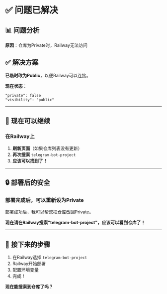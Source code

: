 # ✅ 问题已解决

## 📊 问题分析

**原因**：仓库为Private时，Railway无法访问

## ✅ 解决方案

**已临时改为Public**，以便Railway可以连接。

**现在状态**：
```
"private": false
"visibility": "public"
```

---

## 🚀 现在可以继续

### 在Railway上

1. **刷新页面**（如果仓库列表没有更新）
2. **再次搜索** `telegram-bot-project`
3. **应该可以找到了！**

---

## 🔒 部署后的安全

### 部署完成后，可以重新设为Private

部署成功后，我可以帮您把仓库改回Private。

**现在请在Railway搜索"telegram-bot-project"，应该可以看到仓库了！**

---

## 📝 接下来的步骤

1. 在Railway选择 `telegram-bot-project`
2. Railway开始部署
3. 配置环境变量
4. 完成！

**现在能搜索到仓库了吗？**

